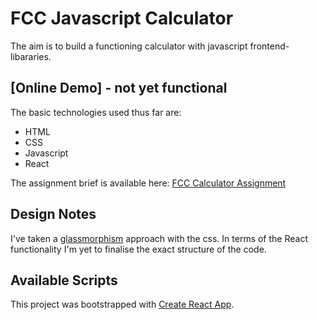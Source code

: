 # FCC Javascript Calculator

The aim is to build a functioning calculator with javascript frontend-libararies.

## [Online Demo] - not yet functional

 The basic technologies used thus far are:

- HTML
- CSS
- Javascript
- React

The assignment brief is available here: [FCC Calculator Assignment](https://www.freecodecamp.org/learn/front-end-development-libraries/front-end-development-libraries-projects/build-a-javascript-calculator)

## Design Notes
I've taken a [glassmorphism](https://www.freecodecamp.org/news/glassmorphism-design-effect-with-html-css/) approach with the css. In terms of the React functionality I'm yet to finalise the exact structure of the code.

## Available Scripts

This project was bootstrapped with [Create React App](https://github.com/facebook/create-react-app).
